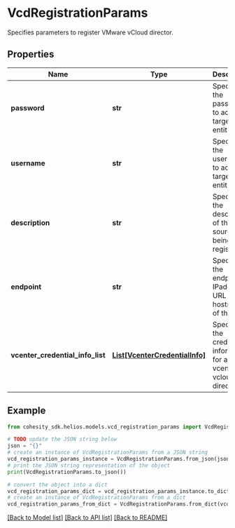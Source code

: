 # VcdRegistrationParams

Specifies parameters to register VMware vCloud director.

## Properties

Name | Type | Description | Notes
------------ | ------------- | ------------- | -------------
**password** | **str** | Specifies the password to access target entity. | 
**username** | **str** | Specifies the username to access target entity. | 
**description** | **str** | Specifies the description of the source being registered. | [optional] 
**endpoint** | **str** | Specifies the endpoint IPaddress, URL or hostname of the host. | 
**vcenter_credential_info_list** | [**List[VcenterCredentialInfo]**](VcenterCredentialInfo.md) | Specifies the credentials information for all the vcenters in vcloud director. | 

## Example

```python
from cohesity_sdk.helios.models.vcd_registration_params import VcdRegistrationParams

# TODO update the JSON string below
json = "{}"
# create an instance of VcdRegistrationParams from a JSON string
vcd_registration_params_instance = VcdRegistrationParams.from_json(json)
# print the JSON string representation of the object
print(VcdRegistrationParams.to_json())

# convert the object into a dict
vcd_registration_params_dict = vcd_registration_params_instance.to_dict()
# create an instance of VcdRegistrationParams from a dict
vcd_registration_params_from_dict = VcdRegistrationParams.from_dict(vcd_registration_params_dict)
```
[[Back to Model list]](../README.md#documentation-for-models) [[Back to API list]](../README.md#documentation-for-api-endpoints) [[Back to README]](../README.md)


